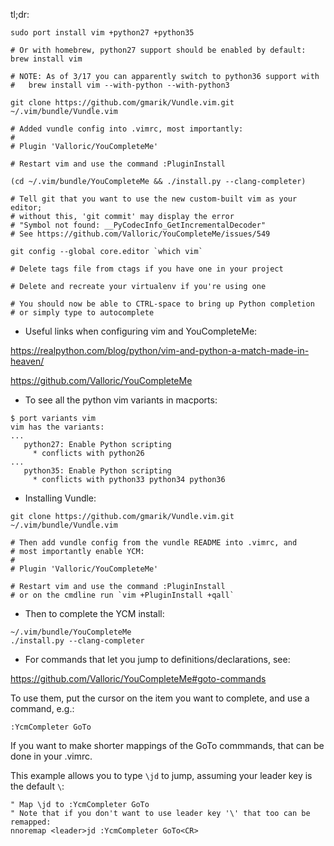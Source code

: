 tl;dr:

```
sudo port install vim +python27 +python35

# Or with homebrew, python27 support should be enabled by default:
brew install vim

# NOTE: As of 3/17 you can apparently switch to python36 support with
#   brew install vim --with-python --with-python3

git clone https://github.com/gmarik/Vundle.vim.git ~/.vim/bundle/Vundle.vim

# Added vundle config into .vimrc, most importantly:
#
# Plugin 'Valloric/YouCompleteMe'

# Restart vim and use the command :PluginInstall

(cd ~/.vim/bundle/YouCompleteMe && ./install.py --clang-completer)

# Tell git that you want to use the new custom-built vim as your editor;
# without this, 'git commit' may display the error
# "Symbol not found: __PyCodecInfo_GetIncrementalDecoder"
# See https://github.com/Valloric/YouCompleteMe/issues/549

git config --global core.editor `which vim`

# Delete tags file from ctags if you have one in your project

# Delete and recreate your virtualenv if you're using one

# You should now be able to CTRL-space to bring up Python completion
# or simply type to autocomplete
```

* Useful links when configuring vim and YouCompleteMe:

https://realpython.com/blog/python/vim-and-python-a-match-made-in-heaven/

https://github.com/Valloric/YouCompleteMe

* To see all the python vim variants in macports:

```
$ port variants vim
vim has the variants:
...
   python27: Enable Python scripting
     * conflicts with python26
...
   python35: Enable Python scripting
     * conflicts with python33 python34 python36
```

* Installing Vundle:

```
git clone https://github.com/gmarik/Vundle.vim.git ~/.vim/bundle/Vundle.vim

# Then add vundle config from the vundle README into .vimrc, and
# most importantly enable YCM:
#
# Plugin 'Valloric/YouCompleteMe'

# Restart vim and use the command :PluginInstall
# or on the cmdline run `vim +PluginInstall +qall`
```

* Then to complete the YCM install:

```
~/.vim/bundle/YouCompleteMe
./install.py --clang-completer
```

* For commands that let you jump to definitions/declarations, see:

https://github.com/Valloric/YouCompleteMe#goto-commands

To use them, put the cursor on the item you want to complete, and use a command, e.g.:

    :YcmCompleter GoTo

If you want to make shorter mappings of the GoTo commmands, that can be done in your .vimrc.

This example allows you to type ```\jd``` to jump, assuming your leader key is the default ```\```:

```
" Map \jd to :YcmCompleter GoTo
" Note that if you don't want to use leader key '\' that too can be remapped:
nnoremap <leader>jd :YcmCompleter GoTo<CR>
```
